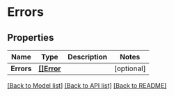 # Errors

## Properties

Name | Type | Description | Notes
------------ | ------------- | ------------- | -------------
**Errors** | [**[]Error**](Error.md) |  | [optional] 

[[Back to Model list]](../README.md#documentation-for-models) [[Back to API list]](../README.md#documentation-for-api-endpoints) [[Back to README]](../README.md)


